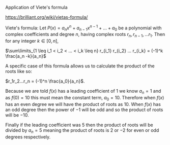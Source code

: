 Application of Viete's formula 

https://brilliant.org/wiki/vietas-formula/

Viete's formula:
Let $P(x) = a_nx^n+a_{n-1}x^{n-1}+...+a_0$ be a polynomial with complex coefficients and degree $n$, having complex roots $r_n,r_{n-1},...r_1$. Then for any integer $k \in [0,n]$,

$\sum\limits_{1 \leq i_1 < i_2 < ... < i_k \leq n} r_{i_1} r_{i_2} ... r_{i_k} = (-1)^k \frac{a_n -k}{a_n}$

A specific case of this formula allows us to calculate the product of the roots like so:

$r_1r_2...r_n = (-1)^n \frac{a_0}{a_n}$.

Because  we are told $f(x)$ has a leading coefficient of 1 we know $a_n = 1$ and as $f(0) = 10$ this must mean the constant term, $a_0 = 10$. Therefore when $f(x)$ has an even degree we will have the product of roots as $10$. When $f(x)$ has an odd degree then the power of $-1$ will be odd and so the product of roots will be $-10$. 

Finally if the leading coefficient was 5 then the product of roots will be divided by $a_n =5$ meaning the product of roots is $2$ or $-2$ for even or odd degrees respectively. 

